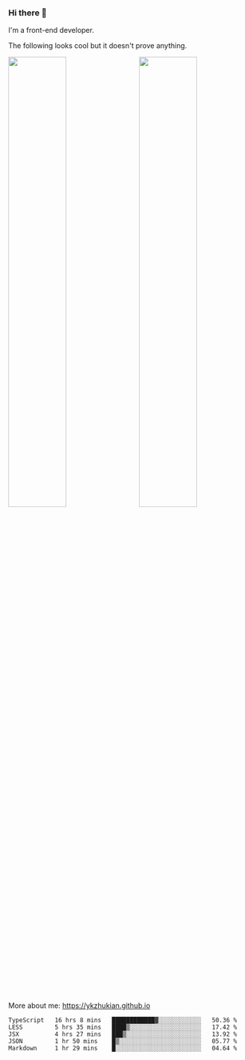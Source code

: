 ### Hi there 👋

I'm a front-end developer.

The following looks cool but it doesn't prove anything.

[<img align="right" width="48%" src="https://github-readme-stats.vercel.app/api?username=ykzhukian&show_icons=true&theme=dracula">](https://github.com/anuraghazra/github-readme-stats)

[<img width="48%" src="https://github-readme-stats.vercel.app/api/top-langs/?username=ykzhukian&layout=compact&theme=dracula">](https://github.com/anuraghazra/github-readme-stats)

More about me: 
https://ykzhukian.github.io

<!--START_SECTION:waka-->
```text
TypeScript   16 hrs 8 mins   ████████████▓░░░░░░░░░░░░   50.36 % 
LESS         5 hrs 35 mins   ████▒░░░░░░░░░░░░░░░░░░░░   17.42 % 
JSX          4 hrs 27 mins   ███▒░░░░░░░░░░░░░░░░░░░░░   13.92 % 
JSON         1 hr 50 mins    █▒░░░░░░░░░░░░░░░░░░░░░░░   05.77 % 
Markdown     1 hr 29 mins    █░░░░░░░░░░░░░░░░░░░░░░░░   04.64 % 
```
<!--END_SECTION:waka-->
